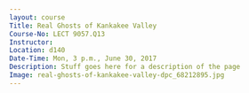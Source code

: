 ```yaml
---
layout: course
Title: Real Ghosts of Kankakee Valley
Course-No: LECT 9057.Q13
Instructor:
Location: d140
Date-Time: Mon, 3 p.m., June 30, 2017
Description: Stuff goes here for a description of the page
Image: real-ghosts-of-kankakee-valley-dpc_68212895.jpg
---
```

